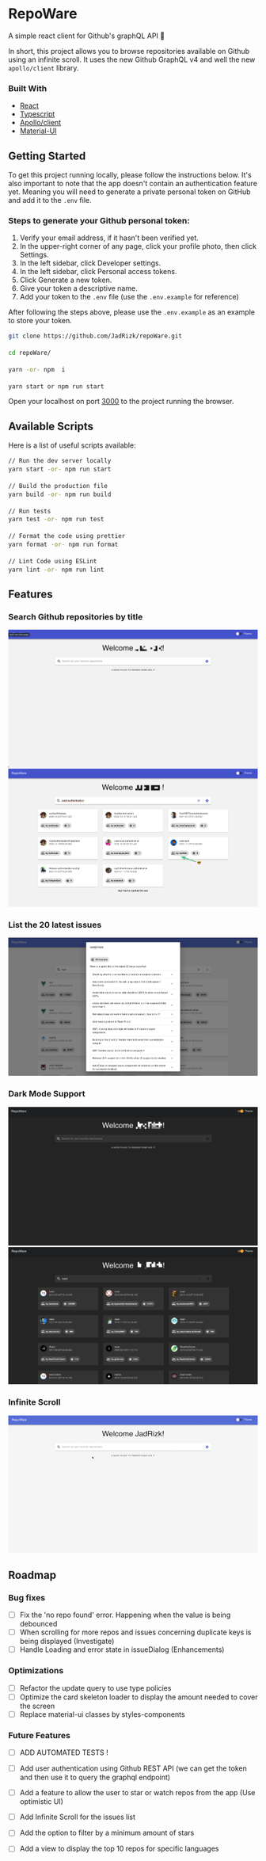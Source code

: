 # RepoWare

A simple react client for Github's graphQL API 🚀

In short, this project allows you to browse repositories available on Github using an infinite scroll. It uses the new Github GraphQL v4 and well the new `apollo/client` library.

### Built With

- [React](https://reactjs.org/)
- [Typescript](https://www.google.com/search?q=typescrpt+official+docs&oq=typescrpt+official+docs+&aqs=chrome..69i57.8137j0j1&sourceid=chrome&ie=UTF-8)
- [Apollo/client](https://www.apollographql.com/docs/react/api/core/ApolloClient/)
- [Material-UI](https://material-ui.com/)

## Getting Started

To get this project running locally, please follow the instructions below. It's also important to note that the app doesn't contain an authentication feature yet. Meaning you will need to generate a private personal token on GitHub and add it to the `.env` file.

### Steps to generate your Github personal token:

1. Verify your email address, if it hasn't been verified yet.
2. In the upper-right corner of any page, click your profile photo, then click Settings.
3. In the left sidebar, click Developer settings.
4. In the left sidebar, click Personal access tokens.
5. Click Generate a new token.
6. Give your token a descriptive name.
7. Add your token to the `.env` file (use the `.env.example` for reference)

After following the steps above, please use the `.env.example` as an example to store your token.

```bash
git clone https://github.com/JadRizk/repoWare.git

cd repoWare/

yarn -or- npm  i

yarn start or npm run start
```

Open your localhost on port [3000](http://localhost:3000) to the project running the browser.

## Available Scripts

Here is a list of useful scripts available:

```bash
// Run the dev server locally
yarn start -or- npm run start

// Build the production file
yarn build -or- npm run build

// Run tests
yarn test -or- npm run test

// Format the code using prettier
yarn format -or- npm run format

// Lint Code using ESLint
yarn lint -or- npm run lint
```

## Features

### Search Github repositories by title

![search github repo](./docs/img/searchRepo1-light.png)
![search github repo - result](./docs/img/searchRepo2-light.png)

### List the 20 latest issues

![latest-feature](./docs/img/issuesFeature.png)

### Dark Mode Support

![search github repo](./docs/img/searchRepo1.png)
![search github repo - result](./docs/img/searchRepo2.png)

### Infinite Scroll

![infinte scroll feature](./docs/img/infiniteScroll.gif)

## Roadmap

### Bug fixes

- [ ] Fix the 'no repo found' error. Happening when the value is being debounced
- [ ] When scrolling for more repos and issues concerning duplicate keys is being displayed (Investigate)
- [ ] Handle Loading and error state in issueDialog (Enhancements)

### Optimizations

- [ ] Refactor the update query to use type policies
- [ ] Optimize the card skeleton loader to display the amount needed to cover the screen
- [ ] Replace material-ui classes by styles-components

### Future Features

- [ ] ADD AUTOMATED TESTS !

- [ ] Add user authentication using Github REST API (we can get the token and then use it to query the graphql endpoint)
- [ ] Add a feature to allow the user to star or watch repos from the app (Use optimistic UI)
- [ ] Add Infinite Scroll for the issues list
- [ ] Add the option to filter by a minimum amount of stars
- [ ] Add a view to display the top 10 repos for specific languages
